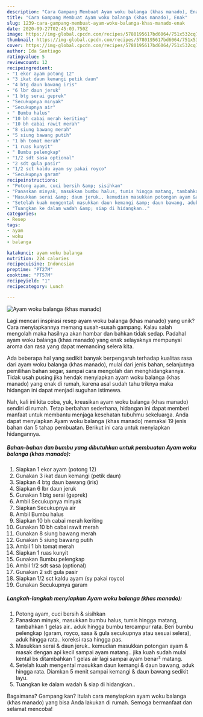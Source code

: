 ```yaml
---
description: "Cara Gampang Membuat Ayam woku balanga (khas manado), Enak"
title: "Cara Gampang Membuat Ayam woku balanga (khas manado), Enak"
slug: 1239-cara-gampang-membuat-ayam-woku-balanga-khas-manado-enak
date: 2020-09-27T02:45:03.750Z
image: https://img-global.cpcdn.com/recipes/5780195617bd6064/751x532cq70/ayam-woku-balanga-khas-manado-foto-resep-utama.jpg
thumbnail: https://img-global.cpcdn.com/recipes/5780195617bd6064/751x532cq70/ayam-woku-balanga-khas-manado-foto-resep-utama.jpg
cover: https://img-global.cpcdn.com/recipes/5780195617bd6064/751x532cq70/ayam-woku-balanga-khas-manado-foto-resep-utama.jpg
author: Ida Santiago
ratingvalue: 5
reviewcount: 12
recipeingredient:
- "1 ekor ayam potong 12"
- "3 ikat daun kemangi petik daun"
- "4 btg daun bawang iris"
- "6 lbr daun jeruk"
- "1 btg serai geprek"
- "Secukupnya minyak"
- "Secukupnya air"
- " Bumbu halus"
- "10 bh cabai merah keriting"
- "10 bh cabai rawit merah"
- "8 siung bawang merah"
- "5 siung bawang putih"
- "1 bh tomat merah"
- "1 ruas kunyit"
- " Bumbu pelengkap"
- "1/2 sdt sasa optional"
- "2 sdt gula pasir"
- "1/2 sct kaldu ayam sy pakai royco"
- "Secukupnya garam"
recipeinstructions:
- "Potong ayam, cuci bersih &amp; sisihkan"
- "Panaskan minyak, masukkan bumbu halus, tumis hingga matang, tambahkan 1 gelas air.. aduk hingga bumbu tercampur rata. Beri bumbu pelengkap (garam, royco, sasa &amp; gula secukupnya atau sesuai selera), aduk hingga rata.. koreksi rasa hingga pas."
- "Masukkan serai &amp; daun jeruk.. kemudian masukkan potongan ayam &amp; masak dengan api kecil sampai ayam matang.. jika kuah sudah mulai kental bs ditambahkan 1 gelas air lagi sampai ayam benar² matang."
- "Setelah kuah mengental masukkan daun kemangi &amp; daun bawang, aduk hingga rata. Diamkan 5 menit sampai kemangi &amp; daun bawang sedikit layu."
- "Tuangkan ke dalam wadah &amp; siap di hidangkan.."
categories:
- Resep
tags:
- ayam
- woku
- balanga

katakunci: ayam woku balanga 
nutrition: 224 calories
recipecuisine: Indonesian
preptime: "PT27M"
cooktime: "PT57M"
recipeyield: "1"
recipecategory: Lunch

---
```



![Ayam woku balanga (khas manado)](https://img-global.cpcdn.com/recipes/5780195617bd6064/751x532cq70/ayam-woku-balanga-khas-manado-foto-resep-utama.jpg)

Lagi mencari inspirasi resep ayam woku balanga (khas manado) yang unik? Cara menyiapkannya memang susah-susah gampang. Kalau salah mengolah maka hasilnya akan hambar dan bahkan tidak sedap. Padahal ayam woku balanga (khas manado) yang enak selayaknya mempunyai aroma dan rasa yang dapat memancing selera kita.

Ada beberapa hal yang sedikit banyak berpengaruh terhadap kualitas rasa dari ayam woku balanga (khas manado), mulai dari jenis bahan, selanjutnya pemilihan bahan segar, sampai cara mengolah dan menghidangkannya. Tidak usah pusing jika hendak menyiapkan ayam woku balanga (khas manado) yang enak di rumah, karena asal sudah tahu triknya maka hidangan ini dapat menjadi suguhan istimewa.




Nah, kali ini kita coba, yuk, kreasikan ayam woku balanga (khas manado) sendiri di rumah. Tetap berbahan sederhana, hidangan ini dapat memberi manfaat untuk membantu menjaga kesehatan tubuhmu sekeluarga. Anda dapat menyiapkan Ayam woku balanga (khas manado) memakai 19 jenis bahan dan 5 tahap pembuatan. Berikut ini cara untuk menyiapkan hidangannya.

<!--inarticleads1-->

##### Bahan-bahan dan bumbu yang dibutuhkan untuk pembuatan Ayam woku balanga (khas manado):

1. Siapkan 1 ekor ayam (potong 12)
1. Gunakan 3 ikat daun kemangi (petik daun)
1. Siapkan 4 btg daun bawang (iris)
1. Siapkan 6 lbr daun jeruk
1. Gunakan 1 btg serai (geprek)
1. Ambil Secukupnya minyak
1. Siapkan Secukupnya air
1. Ambil  Bumbu halus
1. Siapkan 10 bh cabai merah keriting
1. Gunakan 10 bh cabai rawit merah
1. Gunakan 8 siung bawang merah
1. Gunakan 5 siung bawang putih
1. Ambil 1 bh tomat merah
1. Siapkan 1 ruas kunyit
1. Gunakan  Bumbu pelengkap
1. Ambil 1/2 sdt sasa (optional)
1. Gunakan 2 sdt gula pasir
1. Siapkan 1/2 sct kaldu ayam (sy pakai royco)
1. Gunakan Secukupnya garam




<!--inarticleads2-->

##### Langkah-langkah menyiapkan Ayam woku balanga (khas manado):

1. Potong ayam, cuci bersih &amp; sisihkan
1. Panaskan minyak, masukkan bumbu halus, tumis hingga matang, tambahkan 1 gelas air.. aduk hingga bumbu tercampur rata. Beri bumbu pelengkap (garam, royco, sasa &amp; gula secukupnya atau sesuai selera), aduk hingga rata.. koreksi rasa hingga pas.
1. Masukkan serai &amp; daun jeruk.. kemudian masukkan potongan ayam &amp; masak dengan api kecil sampai ayam matang.. jika kuah sudah mulai kental bs ditambahkan 1 gelas air lagi sampai ayam benar² matang.
1. Setelah kuah mengental masukkan daun kemangi &amp; daun bawang, aduk hingga rata. Diamkan 5 menit sampai kemangi &amp; daun bawang sedikit layu.
1. Tuangkan ke dalam wadah &amp; siap di hidangkan..




Bagaimana? Gampang kan? Itulah cara menyiapkan ayam woku balanga (khas manado) yang bisa Anda lakukan di rumah. Semoga bermanfaat dan selamat mencoba!
